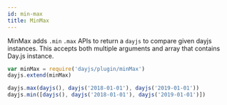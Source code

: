 ```yaml
---
id: min-max
title: MinMax
---
```


MinMax adds `.min` `.max` APIs to return a `dayjs` to compare given dayjs instances.
This accepts both multiple arguments and array that contains Day.js instance.


```javascript
var minMax = require('dayjs/plugin/minMax')
dayjs.extend(minMax)

dayjs.max(dayjs(), dayjs('2018-01-01'), dayjs('2019-01-01'))
dayjs.min([dayjs(), dayjs('2018-01-01'), dayjs('2019-01-01')])
```
